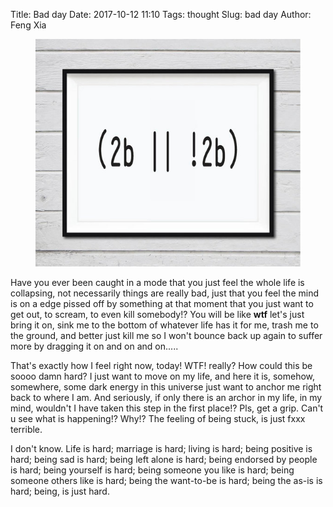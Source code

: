 Title: Bad day
Date: 2017-10-12 11:10
Tags: thought
Slug: bad day
Author: Feng Xia

<figure class="col l6 m6 s12">
  <img src="/images/hemlet.jpg"
       class="responsive-image">
</figure>

Have you ever been caught in a mode that you just feel the whole life
is collapsing, not necessarily things are really bad, just that you
feel the mind is on a edge pissed off by something at that moment that
you just want to get out, to scream, to even kill somebody!? You will
be like **wtf** let's just bring it on, sink me to the bottom of
whatever life has it for me, trash me to the ground, and better just
kill me so I won't bounce back up again to suffer more by dragging it
on and on and on.....

That's exactly how I feel right now, today! WTF! really? How could
this be soooo damn hard? I just want to move on my life, and here it
is, somehow, somewhere, some dark energy in this universe just want to
anchor me right back to where I am. And seriously, if only there is an
archor in my life, in my mind, wouldn't I have taken this step in the
first place!? Pls, get a grip. Can't u see what is happening!? Why!?
The feeling of being stuck, is just fxxx terrible.

I don't know. Life is hard; marriage is hard; living is hard; being
positive is hard; being sad is hard; being left alone is hard; being
endorsed by people is hard; being yourself is hard; being someone you
like is hard; being someone others like is hard; being the want-to-be
is hard; being the as-is is hard; being, is just hard.
